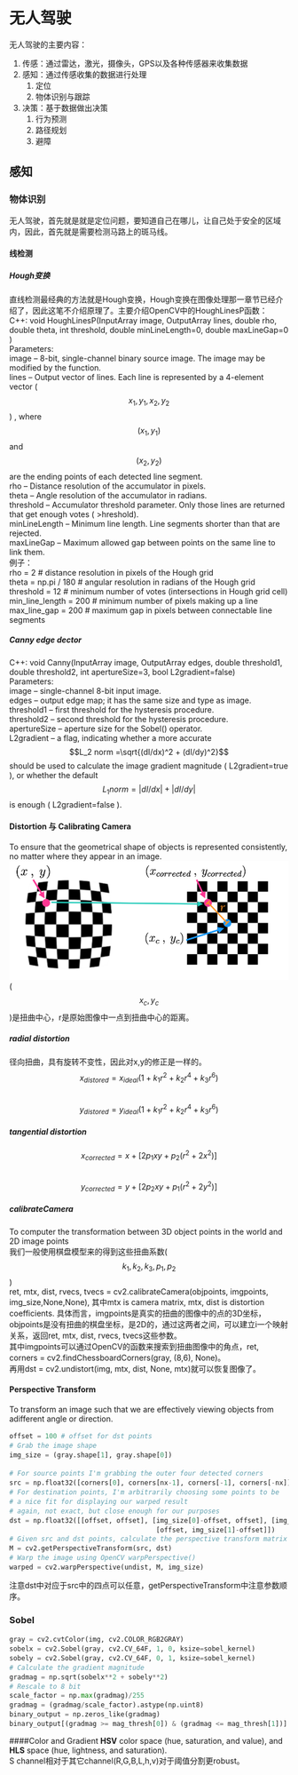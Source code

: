 # 无人驾驶

无人驾驶的主要内容：

1. 传感：通过雷达，激光，摄像头，GPS以及各种传感器来收集数据
2. 感知：通过传感收集的数据进行处理
   1. 定位
   2. 物体识别与跟踪
3. 决策：基于数据做出决策
   1. 行为预测
   2. 路径规划
   3. 避障

## 感知

### 物体识别

无人驾驶，首先就是就是定位问题，要知道自己在哪儿，让自己处于安全的区域内，因此，首先就是需要检测马路上的斑马线。

#### 线检测

##### Hough变换

直线检测最经典的方法就是Hough变换，Hough变换在图像处理那一章节已经介绍了，因此这笔不介绍原理了。主要介绍OpenCV中的HoughLinesP函数：  
C++: void HoughLinesP\(InputArray image, OutputArray lines, double rho, double theta, int threshold, double minLineLength=0, double maxLineGap=0 \)  
Parameters:  
image – 8-bit, single-channel binary source image. The image may be modified by the function.  
lines – Output vector of lines. Each line is represented by a 4-element vector  \($$x_1, y_1, x_2, y_2$$\) , where  $$(x_1,y_1)$$ and  $$(x_2, y_2)$$ are the ending points of each detected line segment.  
rho – Distance resolution of the accumulator in pixels.  
theta – Angle resolution of the accumulator in radians.  
threshold – Accumulator threshold parameter. Only those lines are returned that get enough votes \( &gt;hreshold\).  
minLineLength – Minimum line length. Line segments shorter than that are rejected.  
maxLineGap – Maximum allowed gap between points on the same line to link them.  
例子：  
rho = 2  \# distance resolution in pixels of the Hough grid  
theta = np.pi / 180  \# angular resolution in radians of the Hough grid  
threshold = 12  \# minimum number of votes \(intersections in Hough grid cell\)  
min\_line\_length = 200  \# minimum number of pixels making up a line  
max\_line\_gap = 200  \# maximum gap in pixels between connectable line segments

##### Canny edge dector

C++: void Canny\(InputArray image, OutputArray edges, double threshold1, double threshold2, int apertureSize=3, bool L2gradient=false\)  
Parameters:  
image – single-channel 8-bit input image.  
edges – output edge map; it has the same size and type as image.  
threshold1 – first threshold for the hysteresis procedure.  
threshold2 – second threshold for the hysteresis procedure.  
apertureSize – aperture size for the Sobel\(\) operator.  
L2gradient – a flag, indicating whether a more accurate  $$L_2 norm  =\sqrt{(dI/dx)^2 + (dI/dy)^2}$$ should be used to calculate the image gradient magnitude \( L2gradient=true \), or whether the default  $$ L_1 norm  =|dI/dx|+|dI/dy|  $$is enough \( L2gradient=false \).

#### Distortion 与 Calibrating Camera

To ensure that the geometrical shape of objects is represented consistently, no matter where they appear in an image.  
![](/assets/Distortion.png)  
\($$x_c,y_c$$\)是扭曲中心，r是原始图像中一点到扭曲中心的距离。

##### radial distortion

径向扭曲，具有旋转不变性，因此对x,y的修正是一样的。  
$$x_{distored} = x_{ideal}(1 + k_1 r^2 + k_2 r^4 + k_3 r^6)$$  
$$y_{distored} = y_{ideal}(1 + k_1 r^2 + k_2 r^4 + k_3 r^6)$$

##### tangential distortion

$$x_{corrected} = x + [2p_1 xy + p_2(r^2 + 2x^2)]$$  
$$y_{corrected} = y + [2p_2 xy +  p_1(r^2 + 2y^2)]$$

##### calibrateCamera

To computer the transformation between 3D object points in the world and 2D image points  
我们一般使用棋盘模型来的得到这些扭曲系数\($$k_1,k_2,k_3,p_1,p_2$$\)  
ret, mtx, dist, rvecs, tvecs = cv2.calibrateCamera\(objpoints, imgpoints, img\_size,None,None\), 其中mtx is camera matrix, mtx, dist is distortion coefficients. 具体而言，imgpoints是真实的扭曲的图像中的点的3D坐标，objpoints是没有扭曲的棋盘坐标，是2D的，通过这两者之间，可以建立i一个映射关系，返回ret, mtx, dist, rvecs, tvecs这些参数。  
其中imgpoints可以通过OpenCV的函数来搜索到扭曲图像中的角点，ret, corners = cv2.findChessboardCorners\(gray, \(8,6\), None\)。  
再用dst = cv2.undistort\(img, mtx, dist, None, mtx\)就可以恢复图像了。

#### Perspective Transform

To transform an image such that we are effectively viewing objects from adifferent angle or direction.

```py
offset = 100 # offset for dst points
# Grab the image shape
img_size = (gray.shape[1], gray.shape[0])

# For source points I'm grabbing the outer four detected corners
src = np.float32([corners[0], corners[nx-1], corners[-1], corners[-nx]])
# For destination points, I'm arbitrarily choosing some points to be
# a nice fit for displaying our warped result 
# again, not exact, but close enough for our purposes
dst = np.float32([[offset, offset], [img_size[0]-offset, offset], [img_size[0]-offset, img_size[1]-offset], 
                                     [offset, img_size[1]-offset]])
# Given src and dst points, calculate the perspective transform matrix
M = cv2.getPerspectiveTransform(src, dst)
# Warp the image using OpenCV warpPerspective()
warped = cv2.warpPerspective(undist, M, img_size)
```

注意dst中对应于src中的四点可以任意，getPerspectiveTransform中注意参数顺序。

### Sobel

```py
gray = cv2.cvtColor(img, cv2.COLOR_RGB2GRAY)
sobelx = cv2.Sobel(gray, cv2.CV_64F, 1, 0, ksize=sobel_kernel)
sobely = cv2.Sobel(gray, cv2.CV_64F, 0, 1, ksize=sobel_kernel)
# Calculate the gradient magnitude
gradmag = np.sqrt(sobelx**2 + sobely**2)
# Rescale to 8 bit
scale_factor = np.max(gradmag)/255 
gradmag = (gradmag/scale_factor).astype(np.uint8) 
binary_output = np.zeros_like(gradmag)
binary_output[(gradmag >= mag_thresh[0]) & (gradmag <= mag_thresh[1])] = 1
```

####Color and Gradient
**HSV**
color space \(hue, saturation, and value\), and
**HLS**
space \(hue, lightness, and saturation\).  
 S channel相对于其它channel(R,G,B,L,h,v)对于阈值分割更robust。    

